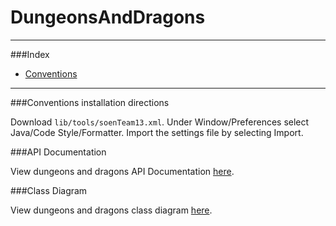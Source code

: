 # DungeonsAndDragons
***
###Index
- [Conventions](https://github.com/prasadamsaiteja/DungeonsAndDragons/wiki/Conventions)

***
###Conventions installation directions

Download `lib/tools/soenTeam13.xml`. Under Window/Preferences select Java/Code Style/Formatter. Import the settings file by selecting Import.

###API Documentation

View dungeons and dragons API Documentation [here](https://dungeons-and-dragons.000webhostapp.com/).

###Class Diagram

View dungeons and dragons class diagram [here](https://github.com/prasadamsaiteja/DungeonsAndDragons/blob/master/img/class%20diagram.png).
